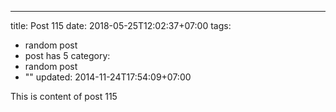 ---
title: Post 115
date: 2018-05-25T12:02:37+07:00
tags:
  - random post
  - post has 5
category:
  - random post
  - ""
updated: 2014-11-24T17:54:09+07:00

This is content of post 115
